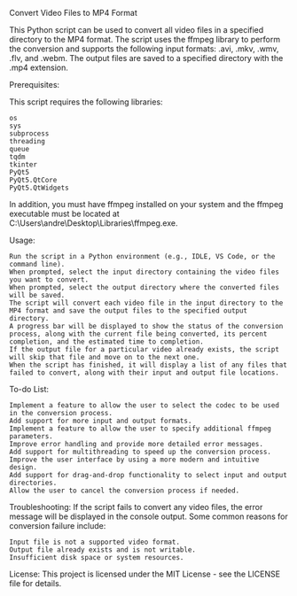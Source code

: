 Convert Video Files to MP4 Format

This Python script can be used to convert all video files in a specified directory to the MP4 format. The script uses the ffmpeg library to perform the conversion and supports the following input formats: .avi, .mkv, .wmv, .flv, and .webm. The output files are saved to a specified directory with the .mp4 extension.

Prerequisites:

This script requires the following libraries:

    os
    sys
    subprocess
    threading
    queue
    tqdm
    tkinter
    PyQt5
    PyQt5.QtCore
    PyQt5.QtWidgets

In addition, you must have ffmpeg installed on your system and the ffmpeg executable must be located at C:\Users\andre\Desktop\Libraries\ffmpeg.exe.

Usage:

    Run the script in a Python environment (e.g., IDLE, VS Code, or the command line).
    When prompted, select the input directory containing the video files you want to convert.
    When prompted, select the output directory where the converted files will be saved.
    The script will convert each video file in the input directory to the MP4 format and save the output files to the specified output directory.
    A progress bar will be displayed to show the status of the conversion process, along with the current file being converted, its percent completion, and the estimated time to completion.
    If the output file for a particular video already exists, the script will skip that file and move on to the next one.
    When the script has finished, it will display a list of any files that failed to convert, along with their input and output file locations.

To-do List:

    Implement a feature to allow the user to select the codec to be used in the conversion process.
    Add support for more input and output formats.
    Implement a feature to allow the user to specify additional ffmpeg parameters.
    Improve error handling and provide more detailed error messages.
    Add support for multithreading to speed up the conversion process.
    Improve the user interface by using a more modern and intuitive design.
    Add support for drag-and-drop functionality to select input and output directories.
    Allow the user to cancel the conversion process if needed.

Troubleshooting:
If the script fails to convert any video files, the error message will be displayed in the console output. Some common reasons for conversion failure include:

    Input file is not a supported video format.
    Output file already exists and is not writable.
    Insufficient disk space or system resources.

License:
This project is licensed under the MIT License - see the LICENSE file for details.
